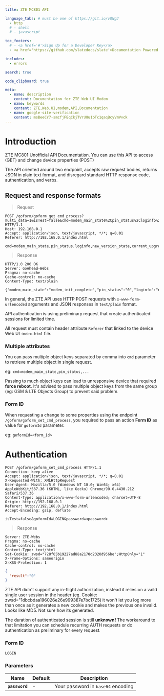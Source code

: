 ```yaml
---
title: ZTE MC801 API

language_tabs: # must be one of https://git.io/vQNgJ
  - http
  # - shell
  # - javascript

toc_footers:
  # - <a href='#'>Sign Up for a Developer Key</a>
  - <a href='https://github.com/slatedocs/slate'>Documentation Powered by Slate</a>

includes:
  - errors

search: true

code_clipboard: true

meta:
  - name: description
    content: Documentation for ZTE Web UI Modem
  - name: keywords
    content: ZTE,Web,UI,modem,API,Documentation
  - name: google-site-verification
    content: msBeeCY7-smcfjFEqCkjTVrUUu1bTc1qaqBcyVmVvck
---
```


# Introduction

ZTE MC801 Unofficial API Documentation. You can use this API to access (GET) and change device properties (POST)

The API oriented around two endpoint, accepts raw request bodies, returns JSON in plain text format, and disregard standard HTTP response code, authentication, and verbs.

## Request and response formats

> Request

```http
POST /goform/goform_get_cmd_process?multi_data=1&isTest=false&cmd=modem_main_state%2Cpin_status%2Cloginfo%2Cnew_version_state%2Ccurrent_upgrade_state%2Cis_mandatory&_=1620080390191 HTTP/1.1
Host: 192.168.0.1
Accept: application/json, text/javascript, */*; q=0.01
Referer: http://192.168.0.1/index.html

cmd=modem_main_state,pin_status,loginfo,new_version_state,current_upgrade_state,is_mandatory
```

> Response

```http
HTTP/1.0 200 OK
Server: GoAhead-Webs
Pragma: no-cache
Cache-control: no-cache
Content-Type: text/plain

{"modem_main_state":"modem_init_complete","pin_status":"0","loginfo":"no","new_version_state":"0","current_upgrade_state":"","is_mandatory":""}
```

In general, the ZTE API uses HTTP POST requests with `x-www-form-urlencoded` arguments and JSON responses in `text/plain` format. 

API authentication is using preliminary request that create authenticated sessions for limited time.

<aside class="warning">
All request must contain header attribute <code>Referer</code> that linked to the device Web UI <code>index.html</code> file.
</aside>

### Multiple attributes

You can pass multiple object keys separated by comma into `cmd` parameter to retrieve multiple object in single request.

eg: `cmd=modem_main_state,pin_status,...`

<aside class="warning">
Passing to much object keys can lead to unresponsive device that required <b>force reboot</b>. 
It's advised to pass multiple object keys from the same group (eg: GSM & LTE Objects Group) to prevent said problem.
</aside>

### Form ID

When requesting a change to some properties using the endpoint `/goform/goform_set_cmd_process`, you required to pass an action **Form ID** as value for `goformId` parameter. 

eg: `goformId=<form_id>`

# Authentication

```http
POST /goform/goform_set_cmd_process HTTP/1.1
Connection: keep-alive
Accept: application/json, text/javascript, */*; q=0.01
X-Requested-With: XMLHttpRequest
User-Agent: Mozilla/5.0 (Windows NT 10.0; Win64; x64) AppleWebKit/537.36 (KHTML, like Gecko) Chrome/90.0.4430.212 Safari/537.36
Content-Type: application/x-www-form-urlencoded; charset=UTF-8
Origin: http://192.168.0.1
Referer: http://192.168.0.1/index.html
Accept-Encoding: gzip, deflate

isTest=false&goformId=LOGIN&password=<password>
```

> Response
```http
Server: ZTE-Webs
Pragma: no-cache
Cache-control: no-cache
Content-Type: text/html
Set-Cookie: zwsd="728f05b19227ad88a2170d2320d956be";HttpOnly="1"
X-Frame-Options: sameorigin
X-XSS-Protection: 1
```
```json
{
  "result":"0"
}
```

ZTE API didn't support any in-flight authorization, instead it relies on a vaild single user session in the header (eg. Cookie: zwsd="1dbcbdaa196026e26e999387e7bc1725) it won't let you log more than once as it generates a new cookie and makes the previous one invalid. Looks like MD5. Not sure how its generated. 

<aside class="notice">
The duration of authenticated session is still <b>unknown!</b> The workaround to that limitation you can schedule recurring AUTH requests or do authentication as preliminary for every request.
</aside>

### Form ID

`LOGIN`

### Parameters

Name|Default|Description
---|---|---
**`password`** | - | Your password in `base64` encoding
